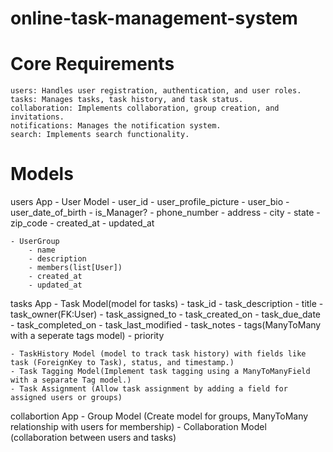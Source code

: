 # online-task-management-system

# Core Requirements
    users: Handles user registration, authentication, and user roles.
    tasks: Manages tasks, task history, and task status.
    collaboration: Implements collaboration, group creation, and invitations.
    notifications: Manages the notification system.
    search: Implements search functionality.

# Models
users App
    - User Model
        - user_id
        - user_profile_picture 
        - user_bio
        - user_date_of_birth
        - is_Manager?
        - phone_number
        - address
        - city
        - state
        - zip_code
        - created_at
        - updated_at

    - UserGroup
        - name
        - description
        - members(list[User])
        - created_at
        - updated_at

tasks App
    - Task Model(model for tasks)
        - task_id
        - task_description
        - title
        - task_owner(FK:User)
        - task_assigned_to
        - task_created_on
        - task_due_date
        - task_completed_on
        - task_last_modified
        - task_notes
        - tags(ManyToMany with a seperate tags model)
        - priority

         
    - TaskHistory Model (model to track task history) with fields like task (ForeignKey to Task), status, and timestamp.)
    - Task Tagging Model(Implement task tagging using a ManyToManyField with a separate Tag model.)
    - Task Assignment (Allow task assignment by adding a field for assigned users or groups)

collabortion App
    - Group Model (Create model for groups, ManyToMany relationship with users for membership) 
    - Collaboration Model (collaboration between users and tasks)
